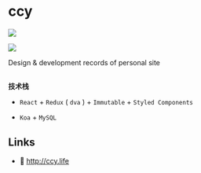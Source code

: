 # ccy

![](http://qaiuit270.bkt.clouddn.com/mitchell-hollander-hcrTWZeCft8-unsplash.jpg)

![](http://qaiuit270.bkt.clouddn.com/ccy.life-online-brightgreen.svg)

Design & development records of personal site
##

**技术栈**

- `React` + `Redux` ( `dva` ) + `Immutable` + `Styled Components`

- `Koa` + `MySQL`

## Links

- 🥥 <http://ccy.life>

